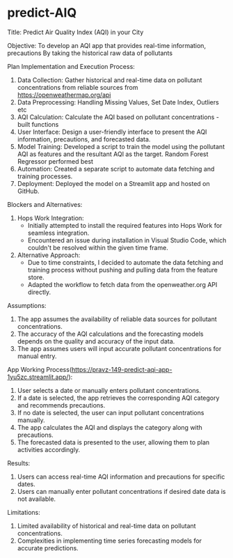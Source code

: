 # predict-AIQ
Title: Predict Air Quality Index (AQI) in your City

Objective: To develop an AQI app that provides real-time information, precautions
By taking the historical raw data of pollutants

Plan Implementation and Execution Process:
1. Data Collection: Gather historical and real-time data on pollutant concentrations from reliable sources from https://openweathermap.org/api
2. Data Preprocessing: Handling Missing Values, Set Date Index, Outliers etc
3. AQI Calculation: Calculate the AQI based on pollutant concentrations - built functions
4. User Interface: Design a user-friendly interface to present the AQI information, precautions, and forecasted data.
5. Model Training: Developed a script to train the model using the pollutant AQI as features and the resultant AQI as the target. Random Forest Regressor performed best 
6. Automation: Created a separate script to automate data fetching and training processes.
7. Deployment: Deployed the model on a Streamlit app and hosted on GitHub.

Blockers and Alternatives:
1. Hops Work Integration:
   - Initially attempted to install the required features into Hops Work for seamless integration.
   - Encountered an issue during installation in Visual Studio Code, which couldn't be resolved within the given time frame.
2. Alternative Approach:
   - Due to time constraints, I decided to automate the data fetching and training process without pushing and pulling data from the feature store.
   - Adapted the workflow to fetch data from the openweather.org API directly.

Assumptions:
1. The app assumes the availability of reliable data sources for pollutant concentrations.
2. The accuracy of the AQI calculations and the forecasting models depends on the quality and accuracy of the input data.
3. The app assumes users will input accurate pollutant concentrations for manual entry.

App Working Process(https://pravz-149-predict-aqi-app-1yu5zc.streamlit.app/):
1. User selects a date or manually enters pollutant concentrations.
2. If a date is selected, the app retrieves the corresponding AQI category and recommends precautions.
3. If no date is selected, the user can input pollutant concentrations manually.
4. The app calculates the AQI and displays the category along with precautions.
5. The forecasted data is presented to the user, allowing them to plan activities accordingly.

Results:
1. Users can access real-time AQI information and precautions for specific dates.
2. Users can manually enter pollutant concentrations if desired date data is not available.

Limitations:
1. Limited availability of historical and real-time data on pollutant concentrations.
2. Complexities in implementing time series forecasting models for accurate predictions.

